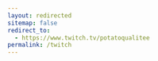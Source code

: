 ```yaml
---
layout: redirected
sitemap: false
redirect_to:
  - https://www.twitch.tv/potatoqualitee
permalink: /twitch
---
```

